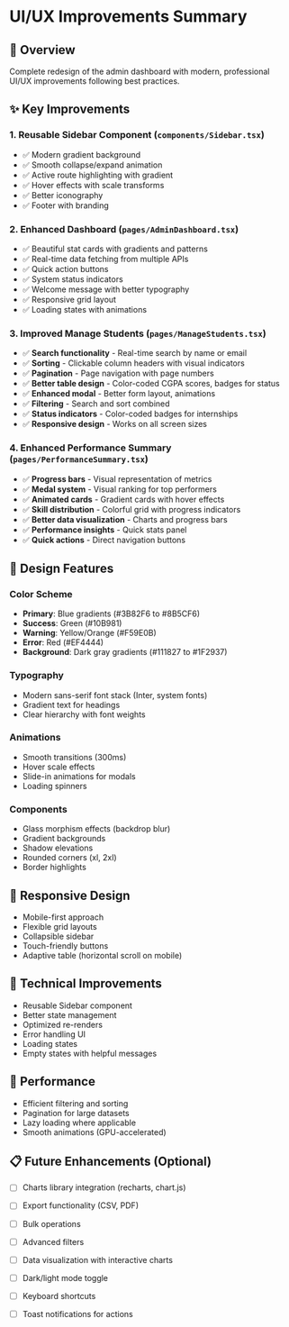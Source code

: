 # UI/UX Improvements Summary

## 🎨 Overview
Complete redesign of the admin dashboard with modern, professional UI/UX improvements following best practices.

## ✨ Key Improvements

### 1. **Reusable Sidebar Component** (`components/Sidebar.tsx`)
- ✅ Modern gradient background
- ✅ Smooth collapse/expand animation
- ✅ Active route highlighting with gradient
- ✅ Hover effects with scale transforms
- ✅ Better iconography
- ✅ Footer with branding

### 2. **Enhanced Dashboard** (`pages/AdminDashboard.tsx`)
- ✅ Beautiful stat cards with gradients and patterns
- ✅ Real-time data fetching from multiple APIs
- ✅ Quick action buttons
- ✅ System status indicators
- ✅ Welcome message with better typography
- ✅ Responsive grid layout
- ✅ Loading states with animations

### 3. **Improved Manage Students** (`pages/ManageStudents.tsx`)
- ✅ **Search functionality** - Real-time search by name or email
- ✅ **Sorting** - Clickable column headers with visual indicators
- ✅ **Pagination** - Page navigation with page numbers
- ✅ **Better table design** - Color-coded CGPA scores, badges for status
- ✅ **Enhanced modal** - Better form layout, animations
- ✅ **Filtering** - Search and sort combined
- ✅ **Status indicators** - Color-coded badges for internships
- ✅ **Responsive design** - Works on all screen sizes

### 4. **Enhanced Performance Summary** (`pages/PerformanceSummary.tsx`)
- ✅ **Progress bars** - Visual representation of metrics
- ✅ **Medal system** - Visual ranking for top performers
- ✅ **Animated cards** - Gradient cards with hover effects
- ✅ **Skill distribution** - Colorful grid with progress indicators
- ✅ **Better data visualization** - Charts and progress bars
- ✅ **Performance insights** - Quick stats panel
- ✅ **Quick actions** - Direct navigation buttons

## 🎯 Design Features

### Color Scheme
- **Primary**: Blue gradients (#3B82F6 to #8B5CF6)
- **Success**: Green (#10B981)
- **Warning**: Yellow/Orange (#F59E0B)
- **Error**: Red (#EF4444)
- **Background**: Dark gray gradients (#111827 to #1F2937)

### Typography
- Modern sans-serif font stack (Inter, system fonts)
- Gradient text for headings
- Clear hierarchy with font weights

### Animations
- Smooth transitions (300ms)
- Hover scale effects
- Slide-in animations for modals
- Loading spinners

### Components
- Glass morphism effects (backdrop blur)
- Gradient backgrounds
- Shadow elevations
- Rounded corners (xl, 2xl)
- Border highlights

## 📱 Responsive Design
- Mobile-first approach
- Flexible grid layouts
- Collapsible sidebar
- Touch-friendly buttons
- Adaptive table (horizontal scroll on mobile)

## 🔧 Technical Improvements
- Reusable Sidebar component
- Better state management
- Optimized re-renders
- Error handling UI
- Loading states
- Empty states with helpful messages

## 🚀 Performance
- Efficient filtering and sorting
- Pagination for large datasets
- Lazy loading where applicable
- Smooth animations (GPU-accelerated)

## 📋 Future Enhancements (Optional)
- [ ] Charts library integration (recharts, chart.js)
- [ ] Export functionality (CSV, PDF)
- [ ] Bulk operations
- [ ] Advanced filters
- [ ] Data visualization with interactive charts
- [ ] Dark/light mode toggle
- [ ] Keyboard shortcuts
- [ ] Toast notifications for actions

